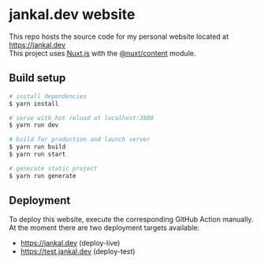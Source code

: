 # jankal.dev website

This repo hosts the source code for my personal website located at https://jankal.dev  
This project uses <a href="https://nuxtjs.org">Nuxt.js</a> with the <a href="https://content.nuxtjs.org/">@nuxt/content</a> module.

## Build setup

```bash
# install dependencies
$ yarn install

# serve with hot reload at localhost:3000
$ yarn run dev

# build for production and launch server
$ yarn run build
$ yarn run start

# generate static project
$ yarn run generate
```

## Deployment

To deploy this website, execute the corresponding GitHub Action manually.  
At the moment there are two deployment targets available:
- https://jankal.dev (deploy-live)
- https://test.jankal.dev (deploy-test)
